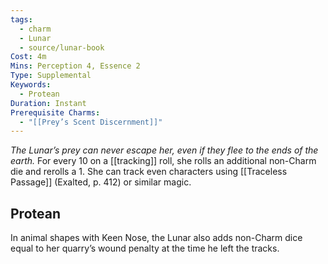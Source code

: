 ```yaml
---
tags:
  - charm
  - Lunar
  - source/lunar-book
Cost: 4m
Mins: Perception 4, Essence 2
Type: Supplemental
Keywords:
  - Protean
Duration: Instant
Prerequisite Charms:
  - "[[Prey’s Scent Discernment]]"
---
```

*The Lunar’s prey can never escape her, even if they flee to the ends of the earth.*
For every 10 on a [[tracking]] roll, she rolls an additional non-Charm die and rerolls a 1. She can track even characters using [[Traceless Passage]] (Exalted, p. 412) or similar magic. 
## Protean 

In animal shapes with Keen Nose, the Lunar also adds non-Charm dice equal to her quarry’s wound penalty at the time he left the tracks.